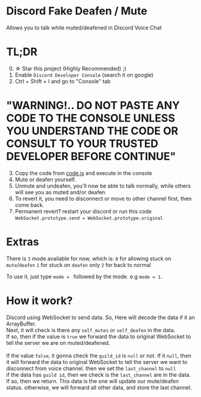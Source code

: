 # Discord Fake Deafen / Mute
Allows you to talk while muted/deafened in Discord Voice Chat

# TL;DR
0. ☆ Star this project (Highly Recommended) ;)
1. Enable `Discord Developer Console` (search it on google)
2. Ctrl + Shift + I and go to "Console" tab <br />
# "WARNING!.. DO NOT PASTE ANY CODE TO THE CONSOLE UNLESS YOU UNDERSTAND THE CODE OR CONSULT TO YOUR TRUSTED DEVELOPER BEFORE CONTINUE"
3. Copy the code from [code.js](code.js) and execute in the console <br />
4. Mute or deafen yourself.
5. Unmute and undeafen, you'll now be able to talk normally, while others will see you as muted and/or deafen
6. To revert it, you need to disconnect or move to other channel first, then come back.
7. Permanent revert? restart your discord or run this code `WebSocket.prototype.send = WebSocket.prototype.original`

# Extras
There is `3` mode available for now, which is:
`0` for allowing stuck on `mute`/`deafen`
`1` for stuck on `deafen` only
`2` for back to normal

To use it, just type `mode = ` followed by the mode. e.g `mode = 1`.

# How it work?
Discord using WebSocket to send data. So, Here will decode the data if it an ArrayBuffer. <br/>
Next, it will check is there any `self_mutes` or `self_deafen` in the data.  <br/>
If so, then if the value is `true` we forward the data to original WebSocket to tell the server we are on muted/deafened. <br/>
 <br/>
If the value `false`, it gonna check the `guild_id` is `null` or not. If it `null`, then it will forward the data to original WebSocket to tell the server we want to disconnect from voice channel. then we set the `last_channel` to `null` <br/>
if the data has `guild id`, then we check is the `last_channel` are in the data. If so, then we return. This data is the one will update our mute/deafen status.
otherwise, we will forward all other data, and store the last channel. <br/>
